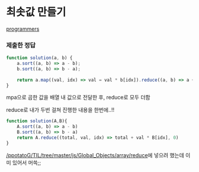 # 최솟값 만들기

[programmers](https://programmers.co.kr/learn/courses/30/lessons/12941)

### 제출한 정답
```js
function solution(a, b) {
    a.sort((a, b) => a - b);
    b.sort((a, b) => b - a);
    
    return a.map((val, idx) => val = val * b[idx]).reduce((a, b) => a + b);
}
```

mpa으로 곱한 값을 배열 내 값으로 전달한 후, reduce로 모두 더함


reduce로 내가 두번 걸쳐 진행한 내용을 한번에..!!
```js
function solution(A,B){
    A.sort((a, b) => a - b)
    B.sort((a, b) => b - a)
    return A.reduce((total, val, idx) => total + val * B[idx], 0)
}
```

[/ppotatoG/TIL/tree/master/js/Global_Objects/array/reduce](https://github.com/ppotatoG/TIL/tree/master/js/Global_Objects/array/reduce)에 넣으려 했는데 이미 있어서 머쓱;;